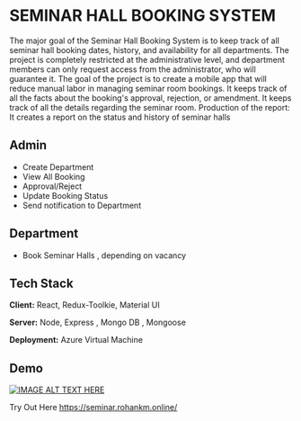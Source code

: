 
# SEMINAR HALL BOOKING SYSTEM

The major goal of the Seminar Hall Booking System is to keep track of all seminar hall
booking dates, history, and availability for all departments. The project is completely
restricted at the administrative level, and department members can only request access
from the administrator, who will guarantee it. The goal of the project is to create a
mobile app that will reduce manual labor in managing seminar room bookings. It keeps
track of all the facts about the booking's approval, rejection, or amendment. It keeps
track of all the details regarding the seminar room. Production of the report: It creates a
report on the status and history of seminar halls


## Admin

- Create Department
- View All Booking
- Approval/Reject
- Update Booking Status
- Send notification to Department

## Department
- Book Seminar Halls , depending on vacancy
## Tech Stack

**Client:** React, Redux-Toolkie, Material UI

**Server:** Node, Express , Mongo DB , Mongoose


**Deployment:** Azure Virtual Machine

## Demo

[![IMAGE ALT TEXT HERE](https://img.youtube.com/vi/A_uFV_WdiH0/0.jpg)](https://www.youtube.com/watch?v=A_uFV_WdiH0)

Try Out Here
https://seminar.rohankm.online/
